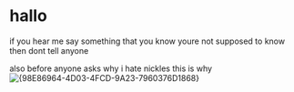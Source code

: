 # hallo

if you hear me say something that you know youre not supposed to know then dont tell anyone

also before anyone asks why i hate nickles this is why
![{98E86964-4D03-4FCD-9A23-7960376D1868}](https://github.com/user-attachments/assets/854e05b9-46f1-42d3-8d59-668fe344a4f7)
